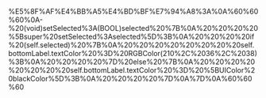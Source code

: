 %E5%8F%AF%E4%BB%A5%E4%BD%BF%E7%94%A8%3A%0A%60%60%60%0A-%20(void)setSelected%3A(BOOL)selected%20%7B%0A%20%20%20%20%5Bsuper%20setSelected%3Aselected%5D%3B%0A%20%20%20%20if%20(self.selected)%20%7B%0A%20%20%20%20%20%20%20%20self.bottomLabel.textColor%20%3D%20RGBColor(210%2C%2036%2C%2038)%3B%0A%20%20%20%20%7D%20else%20%7B%0A%20%20%20%20%20%20%20%20self.bottomLabel.textColor%20%3D%20%5BUIColor%20blackColor%5D%3B%0A%20%20%20%20%7D%0A%7D%0A%60%60%60